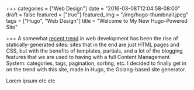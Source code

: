 +++
categories = ["Web Design"]
date = "2016-03-08T12:04:58-08:00"
draft = false
featured = ["true"]
featured_img = "/img/hugo-thumbnail.jpeg"
tags = ["Hugo", "Web Design"]
title = "Welcome to My New Hugo-Powered Site"

+++
A somewhat [recent trend](https://www.google.com/trends/explore#q=static%20site%20generator) in web development has been the rise of statically-generated sites: sites that in the end are just HTML pages and CSS, but with the benefits of templates, partials, and a lot of the blogging features that we are used to having with a full Content Management System: categories, tags, pagination, sorting, etc. I decided to finally get in on the trend with this site, made in Hugo, the Golang-based site generator.<!--more-->

Lorem ipsum etc etc
